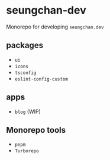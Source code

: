 # seungchan-dev

Monorepo for developing `seungchan.dev`

## packages

- `ui`
- `icons`
- `tsconfig`
- `eslint-config-custom`

## apps

- `blog` (WIP)

## Monorepo tools

- `pnpm`
- `Turborepo`
